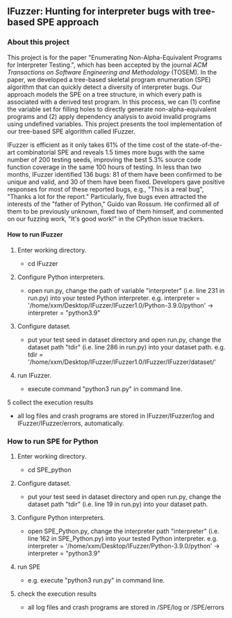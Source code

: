 ## IFuzzer: Hunting for interpreter bugs with tree-based SPE approach


### About this project

This project is for the paper "Enumerating Non-Alpha-Equivalent Programs for Interpreter Testing.", which has been accepted by the journal *ACM Transactions on Software Engineering and Methodology* (TOSEM). In the paper, we developed a tree-based skeletal program enumeration (SPE) algorithm that can quickly detect a diversity of interpreter bugs. Our approach models the SPE on a tree structure, in which every path is associated with a derived test program. In this process, we can (1) confine the variable set for filling holes to directly generate non-alpha-equivalent programs and (2) apply dependency analysis to avoid invalid programs using undefined variables. This project presents the tool implementation of our tree-based SPE algorithm called IFuzzer.

IFuzzer is efficient as it only takes 61% of the time cost of the state-of-the-art combinatorial SPE and reveals 1.5 times more bugs with the same number of 200 testing seeds, improving the best 5.3% source code function coverage in the same 100 hours of testing. In less than two months, IFuzzer identified 136 bugs: 81 of them have been confirmed to be unique and valid, and 30 of them have been fixed. Developers gave positive responses for most of these reported bugs, e.g., "This is a real bug", "Thanks a lot for the report." Particularly, five bugs even attracted the interests of the "father of Python," Guido van Rossum. He confirmed all of them to be previously unknown, fixed two of them himself, and commented on our fuzzing work, "It's good work!" in the CPython issue trackers.




#### How to run IFuzzer 

1. Enter working directory.
   - cd IFuzzer

2. Configure Python interpreters.
   - open run.py, change the path of variable "interpreter" (i.e. line 231 in run.py) into your tested Python interpreter.
   e.g. interpreter =  '/home/xxm/Desktop/IFuzzer/IFuzzer1.0/Python-3.9.0/python' -> interpreter = "python3.9"

3. Configure dataset.
   - put your test seed in dataset directory and open run.py, change the dataset path "tdir" (i.e. line 286 in run.py) into your dataset path.
   e.g. tdir = '/home/xxm/Desktop/IFuzzer/IFuzzer1.0/IFuzzer/IFuzzer/dataset/'

4. run IFuzzer.
   - execute  command "python3 run.py" in command line.

5 collect the execution results
   - all log files and crash programs are stored in IFuzzer/IFuzzer/log and IFuzzer/IFuzzer/errors, automatically.
   


### How to run SPE for Python

1. Enter working directory.
   - cd SPE_python

2. Configure dataset.
   - put your test seed in dataset directory and open run.py, change the dataset path "tdir" (i.e. line 19 in run.py) into your dataset path.

3. Configure Python interpreters.
   - open SPE_Python.py, change the interpreter path "interpreter" (i.e. line 162 in SPE_Python.py) into your tested Python interpreter.
   e.g. interpreter =  '/home/xxm/Desktop/IFuzzer/Python-3.9.0/python' -> interpreter = "python3.9"

4. run SPE
   - e.g. execute "python3 run.py" in command line.

5. check the execution results
   - all log files and crash programs are stored in  /SPE/log or /SPE/errors



 



